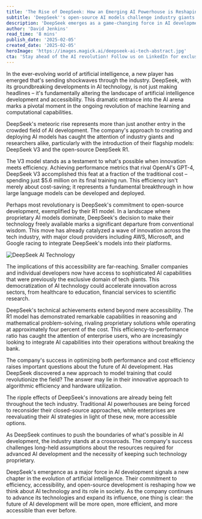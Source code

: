 ```yaml
---
title: 'The Rise of DeepSeek: How an Emerging AI Powerhouse is Reshaping the Technology Landscape'
subtitle: 'DeepSeek''s open-source AI models challenge industry giants with breakthrough efficiency'
description: 'DeepSeek emerges as a game-changing force in AI development with its cost-efficient V3 model and open-source R1 platform, challenging industry giants and democratizing access to advanced AI capabilities. Their innovative approach to model training and commitment to accessibility is reshaping the future of artificial intelligence.'
author: 'David Jenkins'
read_time: '8 mins'
publish_date: '2025-02-05'
created_date: '2025-02-05'
heroImage: 'https://images.magick.ai/deepseek-ai-tech-abstract.jpg'
cta: 'Stay ahead of the AI revolution! Follow us on LinkedIn for exclusive insights into groundbreaking developments like DeepSeek and other transformative technologies reshaping our digital future.'
---
```


In the ever-evolving world of artificial intelligence, a new player has emerged that's sending shockwaves through the industry. DeepSeek, with its groundbreaking developments in AI technology, is not just making headlines – it's fundamentally altering the landscape of artificial intelligence development and accessibility. This dramatic entrance into the AI arena marks a pivotal moment in the ongoing revolution of machine learning and computational capabilities.

DeepSeek's meteoric rise represents more than just another entry in the crowded field of AI development. The company's approach to creating and deploying AI models has caught the attention of industry giants and researchers alike, particularly with the introduction of their flagship models: DeepSeek V3 and the open-source DeepSeek R1.

The V3 model stands as a testament to what's possible when innovation meets efficiency. Achieving performance metrics that rival OpenAI's GPT-4, DeepSeek V3 accomplished this feat at a fraction of the traditional cost – spending just $5.6 million on its final training run. This efficiency isn't merely about cost-saving; it represents a fundamental breakthrough in how large language models can be developed and deployed.

Perhaps most revolutionary is DeepSeek's commitment to open-source development, exemplified by their R1 model. In a landscape where proprietary AI models dominate, DeepSeek's decision to make their technology freely available marks a significant departure from conventional wisdom. This move has already catalyzed a wave of innovation across the tech industry, with major cloud providers including AWS, Microsoft, and Google racing to integrate DeepSeek's models into their platforms.

![DeepSeek AI Technology](https://images.magick.ai/deepseek-ai-tech-abstract.jpg)

The implications of this accessibility are far-reaching. Smaller companies and individual developers now have access to sophisticated AI capabilities that were previously the exclusive domain of tech giants. This democratization of AI technology could accelerate innovation across sectors, from healthcare to education, financial services to scientific research.

DeepSeek's technical achievements extend beyond mere accessibility. The R1 model has demonstrated remarkable capabilities in reasoning and mathematical problem-solving, rivaling proprietary solutions while operating at approximately four percent of the cost. This efficiency-to-performance ratio has caught the attention of enterprise users, who are increasingly looking to integrate AI capabilities into their operations without breaking the bank.

The company's success in optimizing both performance and cost efficiency raises important questions about the future of AI development. Has DeepSeek discovered a new approach to model training that could revolutionize the field? The answer may lie in their innovative approach to algorithmic efficiency and hardware utilization.

The ripple effects of DeepSeek's innovations are already being felt throughout the tech industry. Traditional AI powerhouses are being forced to reconsider their closed-source approaches, while enterprises are reevaluating their AI strategies in light of these new, more accessible options.

As DeepSeek continues to push the boundaries of what's possible in AI development, the industry stands at a crossroads. The company's success challenges long-held assumptions about the resources required for advanced AI development and the necessity of keeping such technology proprietary.

DeepSeek's emergence as a major force in AI development signals a new chapter in the evolution of artificial intelligence. Their commitment to efficiency, accessibility, and open-source development is reshaping how we think about AI technology and its role in society. As the company continues to advance its technologies and expand its influence, one thing is clear: the future of AI development will be more open, more efficient, and more accessible than ever before.